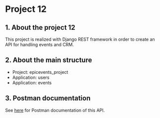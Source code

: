 # Project 12
## 1. About the project 12
This project is realized with Django REST framework in order to create an API for handling events and CRM.
## 2. About the main structure
* Project: epicevents_project
* Application: users
* Application:  events
## 3. Postman documentation
See [here](https://www.postman.com/crimson-capsule-423643/workspace/epicevents-ocproject12/collection/15764425-f71b0fe0-138f-43a6-8223-943313b603bb) for Postman documentation of this API.